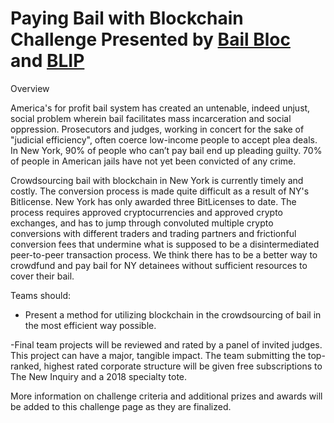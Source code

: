 # Paying Bail with Blockchain Challenge Presented by [Bail Bloc](https://bailbloc.thenewinquiry.com) and [BLIP](https://www.brooklaw.edu/academics/clinicalprogram/blip/aboutblip?)

Overview
 
America's for profit bail system has created an untenable, indeed unjust, social problem wherein bail facilitates mass incarceration and social oppression. Prosecutors and judges, working in concert for the sake of "judicial efficiency", often coerce low-income people to accept plea deals. In New York, 90% of people who can’t pay bail end up pleading guilty. 70% of people in American jails have not yet been convicted of any crime. 

Crowdsourcing bail with blockchain in New York is currently timely and costly. The conversion process is made quite difficult as a result of NY's Bitlicense. New York has only awarded three BitLicenses to date. The process requires approved cryptocurrencies and approved crypto exchanges, and has to jump through convoluted multiple crypto conversions with different traders and trading partners and frictionful conversion fees that undermine what is supposed to be a disintermediated peer-to-peer transaction process. We think there has to be a better way to crowdfund and pay bail for NY detainees without sufficient resources to cover their bail.

 Teams should:
 
* Present a method for utilizing blockchain in the crowdsourcing of bail in the most efficient way possible.

-Final team projects will be reviewed and rated by a panel of invited judges. This project can have a major, tangible impact. The team submitting the top-ranked, highest rated corporate structure will be given free subscriptions to The New Inquiry and a 2018 specialty tote. 

More information on challenge criteria and additional prizes and awards will be added to this challenge page as they are finalized.
